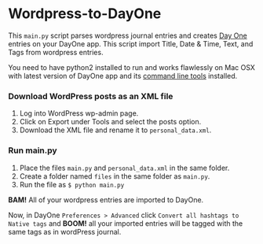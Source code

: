 # Wordpress-to-DayOne

This `main.py` script parses wordpress journal entries and creates [Day One](http://dayoneapp.com) entries on your DayOne app. This script import Title, Date & Time, Text, and Tags from wordpress entries.

You need to have python2 installed to run and works flawlessly on Mac OSX with latest version of DayOne app and its [command line tools](http://dayoneapp.com/downloads/dayone-cli.pkg) installed.

### Download WordPress posts as an XML file

1. Log into WordPress wp-admin page.
2. Click on Export under Tools and select the posts option.
3. Download the XML file and rename it to `personal_data.xml`.

### Run main.py

1. Place the files `main.py` and `personal_data.xml` in the same folder.
2. Create a folder named `files` in the same folder as `main.py`.
3. Run the file as `$ python main.py`

<b>BAM!</b> All of your wordpress entries are imported to DayOne.

Now, in DayOne `Preferences > Advanced` click `Convert all hashtags to Native tags` and <b>BOOM!</b> all your imported entries will be tagged with the same tags as in wordPress journal.